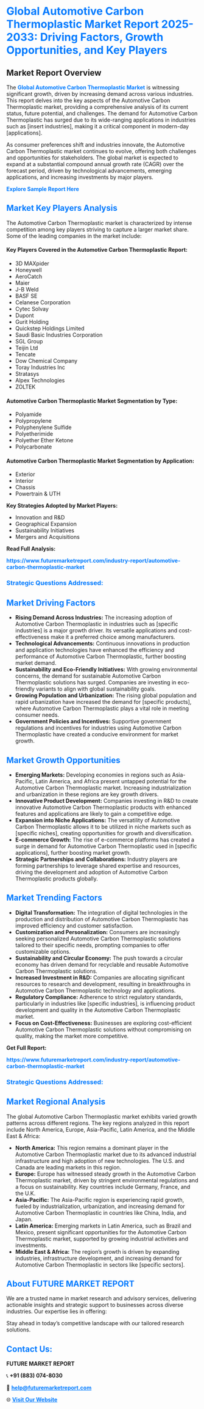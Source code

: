 <h1 style="color: #007BFF;">Global Automotive Carbon Thermoplastic Market Report 2025-2033: Driving Factors, Growth Opportunities, and Key Players</h1>

<section id="overview">
<h2>Market Report Overview</h2>
<p>The <a href="https://www.futuremarketreport.com/industry-report/automotive-carbon-thermoplastic-market" style="color: #007BFF; text-decoration: none;"><strong>Global Automotive Carbon Thermoplastic Market</strong></a> is witnessing significant growth, driven by increasing demand across various industries. This report delves into the key aspects of the Automotive Carbon Thermoplastic market, providing a comprehensive analysis of its current status, future potential, and challenges. The demand for Automotive Carbon Thermoplastic has surged due to its wide-ranging applications in industries such as [insert industries], making it a critical component in modern-day [applications].</p>
<p>As consumer preferences shift and industries innovate, the Automotive Carbon Thermoplastic market continues to evolve, offering both challenges and opportunities for stakeholders. The global market is expected to expand at a substantial compound annual growth rate (CAGR) over the forecast period, driven by technological advancements, emerging applications, and increasing investments by major players.</p>
</section>

<section id="overview">
<p><a href="https://www.futuremarketreport.com/request-sample/reportId=57515" style="color: #007BFF; text-decoration: none;"><strong>Explore Sample Report Here</strong></a></p>
</section>

<section id="key-players">
<h2 style="color: #007BFF;">Market Key Players Analysis</h2>
<p>The Automotive Carbon Thermoplastic market is characterized by intense competition among key players striving to capture a larger market share. Some of the leading companies in the market include:</p>
<h4>Key Players Covered in the Automotive Carbon Thermoplastic Report:</h4>
<ul><li>3D MAXpider</li><li>Honeywell</li><li>AeroCatch</li><li>Maier</li><li>J-B Weld</li><li>BASF SE</li><li>Celanese Corporation</li><li>Cytec Solvay</li><li>Dupont</li><li>Gurit Holding</li><li>Quickstep Holdings Limited</li><li>Saudi Basic Industries Corporation</li><li>SGL Group</li><li>Teijin Ltd</li><li>Tencate</li><li>Dow Chemical Company</li><li>Toray Industries Inc</li><li>Stratasys</li><li>Alpex Technologies</li><li>ZOLTEK</li></ul>
<h4>Automotive Carbon Thermoplastic Market Segmentation by Type:</h4>
<ul><li>Polyamide</li><li>Polypropylene</li><li>Polyphenylene Sulfide</li><li>Polyetherimide</li><li>Polyether Ether Ketone</li><li>Polycarbonate</li></ul>

<h4>Automotive Carbon Thermoplastic Market Segmentation by Application:</h4>
<ul><li>Exterior</li><li>Interior</li><li>Chassis</li><li>Powertrain &amp; UTH</li></ul>
<p><strong>Key Strategies Adopted by Market Players:</strong></p>
<ul>
<li>Innovation and R&D</li>
<li>Geographical Expansion</li>
<li>Sustainability Initiatives</li>
<li>Mergers and Acquisitions</li>
</ul>
</section>

<section>
<p><strong>Read Full Analysis: </strong></p><a href="https://www.futuremarketreport.com/industry-report/automotive-carbon-thermoplastic-market" style="color: #007BFF; text-decoration: none;"><strong>https://www.futuremarketreport.com/industry-report/automotive-carbon-thermoplastic-market</strong></a>
<h3 style="color: #007BFF;">Strategic Questions Addressed:</h3>
</section>

<section id="driving-factors">
<h2 style="color: #007BFF;">Market Driving Factors</h2>
<ul>
<li><strong>Rising Demand Across Industries:</strong> The increasing adoption of Automotive Carbon Thermoplastic in industries such as [specific industries] is a major growth driver. Its versatile applications and cost-effectiveness make it a preferred choice among manufacturers.</li>
<li><strong>Technological Advancements:</strong> Continuous innovations in production and application technologies have enhanced the efficiency and performance of Automotive Carbon Thermoplastic, further boosting market demand.</li>
<li><strong>Sustainability and Eco-Friendly Initiatives:</strong> With growing environmental concerns, the demand for sustainable Automotive Carbon Thermoplastic solutions has surged. Companies are investing in eco-friendly variants to align with global sustainability goals.</li>
<li><strong>Growing Population and Urbanization:</strong> The rising global population and rapid urbanization have increased the demand for [specific products], where Automotive Carbon Thermoplastic plays a vital role in meeting consumer needs.</li>
<li><strong>Government Policies and Incentives:</strong> Supportive government regulations and incentives for industries using Automotive Carbon Thermoplastic have created a conducive environment for market growth.</li>
</ul>
</section>

<section id="growth-opportunities">
<h2 style="color: #007BFF;">Market Growth Opportunities</h2>
<ul>
<li><strong>Emerging Markets:</strong> Developing economies in regions such as Asia-Pacific, Latin America, and Africa present untapped potential for the Automotive Carbon Thermoplastic market. Increasing industrialization and urbanization in these regions are key growth drivers.</li>
<li><strong>Innovative Product Development:</strong> Companies investing in R&D to create innovative Automotive Carbon Thermoplastic products with enhanced features and applications are likely to gain a competitive edge.</li>
<li><strong>Expansion into Niche Applications:</strong> The versatility of Automotive Carbon Thermoplastic allows it to be utilized in niche markets such as [specific niches], creating opportunities for growth and diversification.</li>
<li><strong>E-commerce Growth:</strong> The rise of e-commerce platforms has created a surge in demand for Automotive Carbon Thermoplastic used in [specific applications], further boosting market growth.</li>
<li><strong>Strategic Partnerships and Collaborations:</strong> Industry players are forming partnerships to leverage shared expertise and resources, driving the development and adoption of Automotive Carbon Thermoplastic products globally.</li>
</ul>
</section>

<section id="trending-factors">
<h2 style="color: #007BFF;">Market Trending Factors</h2>
<ul>
<li><strong>Digital Transformation:</strong> The integration of digital technologies in the production and distribution of Automotive Carbon Thermoplastic has improved efficiency and customer satisfaction.</li>
<li><strong>Customization and Personalization:</strong> Consumers are increasingly seeking personalized Automotive Carbon Thermoplastic solutions tailored to their specific needs, prompting companies to offer customizable options.</li>
<li><strong>Sustainability and Circular Economy:</strong> The push towards a circular economy has driven demand for recyclable and reusable Automotive Carbon Thermoplastic solutions.</li>
<li><strong>Increased Investment in R&D:</strong> Companies are allocating significant resources to research and development, resulting in breakthroughs in Automotive Carbon Thermoplastic technology and applications.</li>
<li><strong>Regulatory Compliance:</strong> Adherence to strict regulatory standards, particularly in industries like [specific industries], is influencing product development and quality in the Automotive Carbon Thermoplastic market.</li>
<li><strong>Focus on Cost-Effectiveness:</strong> Businesses are exploring cost-efficient Automotive Carbon Thermoplastic solutions without compromising on quality, making the market more competitive.</li>
</ul>
</section>

<section>
<p><strong>Get Full Report: </strong></p><a href="https://www.futuremarketreport.com/industry-report/automotive-carbon-thermoplastic-market" style="color: #007BFF; text-decoration: none;"><strong>https://www.futuremarketreport.com/industry-report/automotive-carbon-thermoplastic-market</strong></a>
<h3 style="color: #007BFF;">Strategic Questions Addressed:</h3>
</section>


<section id="regional-analysis">
<h2 style="color: #007BFF;">Market Regional Analysis</h2>
<p>The global Automotive Carbon Thermoplastic market exhibits varied growth patterns across different regions. The key regions analyzed in this report include North America, Europe, Asia-Pacific, Latin America, and the Middle East & Africa:</p>
<ul>
<li><strong>North America:</strong> This region remains a dominant player in the Automotive Carbon Thermoplastic market due to its advanced industrial infrastructure and high adoption of new technologies. The U.S. and Canada are leading markets in this region.</li>
<li><strong>Europe:</strong> Europe has witnessed steady growth in the Automotive Carbon Thermoplastic market, driven by stringent environmental regulations and a focus on sustainability. Key countries include Germany, France, and the U.K.</li>
<li><strong>Asia-Pacific:</strong> The Asia-Pacific region is experiencing rapid growth, fueled by industrialization, urbanization, and increasing demand for Automotive Carbon Thermoplastic in countries like China, India, and Japan.</li>
<li><strong>Latin America:</strong> Emerging markets in Latin America, such as Brazil and Mexico, present significant opportunities for the Automotive Carbon Thermoplastic market, supported by growing industrial activities and investments.</li>
<li><strong>Middle East & Africa:</strong> The region’s growth is driven by expanding industries, infrastructure development, and increasing demand for Automotive Carbon Thermoplastic in sectors like [specific sectors].</li>
</ul>
</section>

<footer>
<h2 style="color: #007BFF;">About FUTURE MARKET REPORT</h2>
<p>We are a trusted name in market research and advisory services, delivering actionable insights and strategic support to businesses across diverse industries. Our expertise lies in offering:</p>

<p>Stay ahead in today’s competitive landscape with our tailored research solutions.</p>

<h2 style="color: #007BFF;">Contact Us:</h2>
<p><strong>FUTURE MARKET REPORT</strong></p>
<p>📞 <strong>+91 (883) 074-8030</strong></p>
<p>📧 <strong><a href="mailto:help@futuremarketreport.com" style="color: #007BFF;">help@futuremarketreport.com</a></strong></p>
<p>🌐 <strong><a href="https://www.futuremarketreport.com/" style="color: #007BFF;">Visit Our Website</a></strong></p>
</footer>